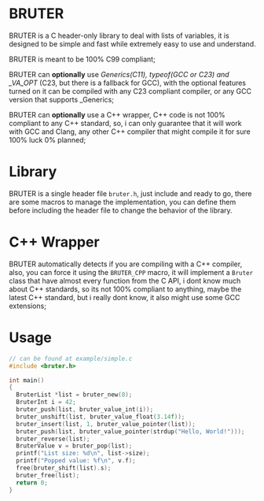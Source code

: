 
# BRUTER

  BRUTER is a C header-only library to deal with lists of variables, it is designed to be simple and fast while extremely easy to use and understand.

  BRUTER is meant to be 100% C99 compliant;

  BRUTER can **optionally** use _Generics(C11), typeof(GCC or C23) and \__VA_OPT__ (C23, but there is a fallback for GCC), with the optional features turned on it can be compiled with any C23 compliant compiler, or any GCC version that supports _Generics;

  BRUTER can **optionally** use a C++ wrapper, C++ code is not 100% compliant to any C++ standard, so, i can only guarantee that it will work with GCC and Clang, any other C++ compiler that might compile it for sure 100% luck 0% planned;

# Library

  BRUTER is a single header file `bruter.h`, just include and ready to go, there are some macros to manage the implementation, you can define them before including the header file to change the behavior of the library.

# C++ Wrapper

  BRUTER automatically detects if you are compiling with a C++ compiler, also, you can force it using the `BRUTER_CPP` macro, it will implement a `Bruter` class that have almost every function from the C API, i dont know much about C++ standards, so its not 100% compliant to anything, maybe the latest C++ standard, but i really dont know, it also might use some GCC extensions;

# Usage


  ```c
// can be found at example/simple.c
#include <bruter.h>

int main()
{
    BruterList *list = bruter_new(8);
    BruterInt i = 42;
    bruter_push(list, bruter_value_int(i));
    bruter_unshift(list, bruter_value_float(3.14f));
    bruter_insert(list, 1, bruter_value_pointer(list));
    bruter_push(list, bruter_value_pointer(strdup("Hello, World!")));
    bruter_reverse(list);
    BruterValue v = bruter_pop(list);
    printf("List size: %d\n", list->size);
    printf("Popped value: %f\n", v.f);
    free(bruter_shift(list).s);
    bruter_free(list);
    return 0;
}
```
